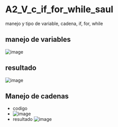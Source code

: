 # A2_V_c_if_for_while_saul
manejo y tipo de variable, cadena, if, for, while
## manejo de variables 
![image](https://github.com/user-attachments/assets/0a042807-ba96-45a3-b4d6-154a7725feca)
## resultado 
![image](https://github.com/user-attachments/assets/bb0b4cf6-a8f5-4b3d-9dce-a3133c258185)
## Manejo de cadenas 
- codigo
- ![image](https://github.com/user-attachments/assets/8e9e68b2-5f39-4c39-87db-8453fdc356c7)
- resultado 
![image](https://github.com/user-attachments/assets/1409c20d-2e1a-41a8-9505-86e8f7cad5f1)



